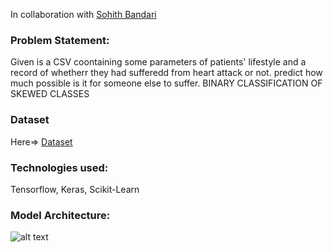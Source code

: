 In collaboration with [Sohith Bandari](https://github.com/Billa-Man)

### Problem Statement:
Given is a CSV coontaining some parameters of patients' lifestyle and a record of whetherr they had sufferedd from heart attack or not. predict how much possible is it for someone else to suffer.
BINARY CLASSIFICATION OF SKEWED CLASSES

### Dataset
Here=> [Dataset](https://www.kaggle.com/alexteboul/heart-disease-health-indicators-dataset)

### Technologies used:
Tensorflow, Keras, Scikit-Learn

### Model Architecture:
![alt text](https://github.com/sayanbiswas023/Machine_Learning_Projects/blob/main/Mexico_multiclass_Earthquake_Building_Damage/skip/ANN.png)

